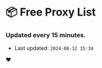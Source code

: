 # :package: Free Proxy List
### Updated every 15 minutes.

- Last updated: `2024-08-12 15:34`

:heart:
